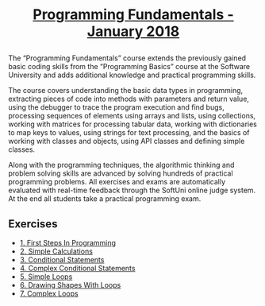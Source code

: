 # <a href="https://softuni.bg/trainings/1786/programming-fundamentals-january-2018" rel="Programming Fundamentals - January 2018"><p align="center"> Programming Fundamentals - January 2018 <p></a>

The “Programming Fundamentals” course extends the previously gained basic coding skills from the “Programming Basics” course at the Software University and adds additional knowledge and practical programming skills.

The course covers understanding the basic data types in programming, extracting pieces of code into methods with parameters and return value, using the debugger to trace the program execution and find bugs, processing sequences of elements using arrays and lists, using collections, working with matrices for processing tabular data, working with dictionaries to map keys to values, using strings for text processing, and the basics of working with classes and objects, using API classes and defining simple classes.

Along with the programming techniques, the algorithmic thinking and problem solving skills are advanced by solving hundreds of practical programming problems. All exercises and exams are automatically evaluated with real-time feedback through the SoftUni online judge system. At the end all students take a practical programming exam.

## Exercises
- <a href="https://github.com/IvanovIv88/SoftUni/tree/master/Programming%20Basic%20-%20September%202017/1.FirstStepsInProgramming" > 1. First Steps In Programming </a>
- <a href="https://github.com/IvanovIv88/SoftUni/tree/master/Programming%20Basic%20-%20September%202017/2.SimpleCalculations" > 2. Simple Calculations </a>
- <a href="https://github.com/IvanovIv88/SoftUni/tree/master/Programming%20Basic%20-%20September%202017/3.ConditionalStatements" > 3. Conditional Statements </a>
- <a href="https://github.com/IvanovIv88/SoftUni/tree/master/Programming%20Basic%20-%20September%202017/4.ComplexConditionalStatements" > 4. Complex Conditional Statements </a>
- <a href="https://github.com/IvanovIv88/SoftUni/tree/master/Programming%20Basic%20-%20September%202017/5.SimpleLoops" > 5. Simple Loops </a>
- <a href="https://github.com/IvanovIv88/SoftUni/tree/master/Programming%20Basic%20-%20September%202017/6.DrawingShapesWithLoops" > 6. Drawing Shapes With Loops </a>
- <a href="https://github.com/IvanovIv88/SoftUni/tree/master/Programming%20Basic%20-%20September%202017/7.ComplexLoops" > 7. Complex Loops </a>



